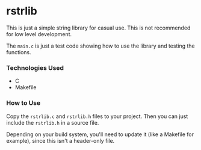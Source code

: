 # rstrlib

This is just a simple string library for casual use. This is not recommended for low level development. 

The <code>main.c</code> is just a test code showing how to use the library and testing the functions.

### Technologies Used

- C
- Makefile

### How to Use

Copy the <code>rstrlib.c</code> and <code>rstrlib.h</code> files to your project. Then you can just include the <code>rstrlib.h</code> in a source file.

Depending on your build system, you'll need to update it (like a Makefile for example), since this isn't a header-only file.